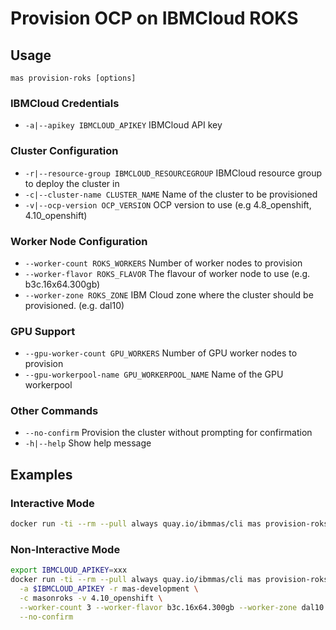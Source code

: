 Provision OCP on IBMCloud ROKS
===============================================================================

Usage
-------------------------------------------------------------------------------
`mas provision-roks [options]`

### IBMCloud Credentials
- `-a|--apikey IBMCLOUD_APIKEY` IBMCloud API key

### Cluster Configuration
- `-r|--resource-group IBMCLOUD_RESOURCEGROUP` IBMCloud resource group to deploy the cluster in
- `-c|--cluster-name CLUSTER_NAME` Name of the cluster to be provisioned
- `-v|--ocp-version OCP_VERSION` OCP version to use (e.g 4.8_openshift, 4.10_openshift)

### Worker Node Configuration
- `--worker-count ROKS_WORKERS` Number of worker nodes to provision
- `--worker-flavor ROKS_FLAVOR` The flavour of worker node to use (e.g. b3c.16x64.300gb)
- `--worker-zone ROKS_ZONE` IBM Cloud zone where the cluster should be provisioned. (e.g. dal10)

### GPU Support
- `--gpu-worker-count GPU_WORKERS` Number of GPU worker nodes to provision
- `--gpu-workerpool-name GPU_WORKERPOOL_NAME` Name of the GPU workerpool

### Other Commands
- `--no-confirm` Provision the cluster without prompting for confirmation
- `-h|--help` Show help message


Examples
-------------------------------------------------------------------------------

### Interactive Mode
```bash
docker run -ti --rm --pull always quay.io/ibmmas/cli mas provision-roks
```

### Non-Interactive Mode
```bash
export IBMCLOUD_APIKEY=xxx
docker run -ti --rm --pull always quay.io/ibmmas/cli mas provision-roks \
  -a $IBMCLOUD_APIKEY -r mas-development \
  -c masonroks -v 4.10_openshift \
  --worker-count 3 --worker-flavor b3c.16x64.300gb --worker-zone dal10 \
  --no-confirm
```
